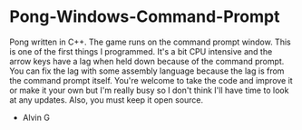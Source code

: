 # Pong-Windows-Command-Prompt
Pong written in C++. The game runs on the command prompt window. This is one of the first things I programmed. 
It's a bit CPU intensive and the arrow keys have a lag when held down because of the command prompt. 
You can fix the lag with some assembly language because the lag is from the command prompt itself. 
You're welcome to take the code and improve it or make it your own but I'm really busy so I don't think 
I'll have time to look at any updates. Also, you must keep it open source.

- Alvin G
